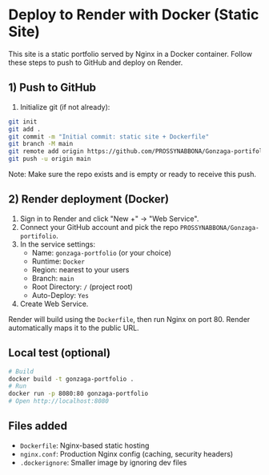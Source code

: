 # Deploy to Render with Docker (Static Site)

This site is a static portfolio served by Nginx in a Docker container. Follow these steps to push to GitHub and deploy on Render.

## 1) Push to GitHub

1. Initialize git (if not already):
```bash
git init
git add .
git commit -m "Initial commit: static site + Dockerfile"
git branch -M main
git remote add origin https://github.com/PROSSYNABBONA/Gonzaga-portifolio.git
git push -u origin main
```

Note: Make sure the repo exists and is empty or ready to receive this push.

## 2) Render deployment (Docker)

1. Sign in to Render and click "New +" → "Web Service".
2. Connect your GitHub account and pick the repo `PROSSYNABBONA/Gonzaga-portifolio`.
3. In the service settings:
   - Name: `gonzaga-portfolio` (or your choice)
   - Runtime: `Docker`
   - Region: nearest to your users
   - Branch: `main`
   - Root Directory: `/` (project root)
   - Auto-Deploy: `Yes`
4. Create Web Service.

Render will build using the `Dockerfile`, then run Nginx on port 80. Render automatically maps it to the public URL.

## Local test (optional)

```bash
# Build
docker build -t gonzaga-portfolio .
# Run
docker run -p 8080:80 gonzaga-portfolio
# Open http://localhost:8080
```

## Files added
- `Dockerfile`: Nginx-based static hosting
- `nginx.conf`: Production Nginx config (caching, security headers)
- `.dockerignore`: Smaller image by ignoring dev files
